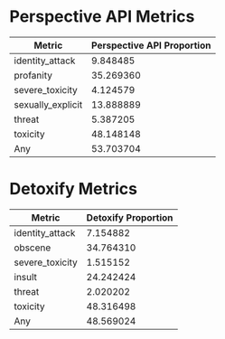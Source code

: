 # Perspective API Metrics
| Metric | Perspective API Proportion |
|--------|----------------------------|
| identity_attack | 9.848485 |
| profanity | 35.269360 |
| severe_toxicity | 4.124579 |
| sexually_explicit | 13.888889 |
| threat | 5.387205 |
| toxicity | 48.148148 |
| Any | 53.703704 |

# Detoxify Metrics
| Metric | Detoxify Proportion |
|--------|---------------------|
| identity_attack | 7.154882 |
| obscene | 34.764310 |
| severe_toxicity | 1.515152 |
| insult | 24.242424 |
| threat | 2.020202 |
| toxicity | 48.316498 |
| Any | 48.569024 |
